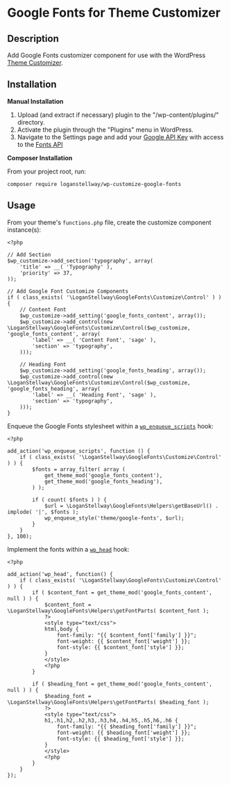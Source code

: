 # Google Fonts for Theme Customizer

## Description

Add Google Fonts customizer component for use with the WordPress [Theme Customizer](https://en.support.wordpress.com/customizer/).

## Installation

**Manual Installation**

1. Upload (and extract if necessary) plugin to the \"/wp-content/plugins/\" directory.
2. Activate the plugin through the \"Plugins\" menu in WordPress.
3. Navigate to the Settings page and add your [Google API Key](https://developers.google.com/fonts/docs/developer_api#identifying_your_application_to_google) with access to the [Fonts API](https://developers.google.com/fonts/docs/developer_api)

**Composer Installation**

From your project root, run:

```
composer require loganstellway/wp-customize-google-fonts
```

## Usage

From your theme's `functions.php` file, create the customize component instance(s):

```
<?php

// Add Section
$wp_customize->add_section('typography', array(
    'title' => __( 'Typography' ),
    'priority' => 37,
));

// Add Google Font Customize Components
if ( class_exists( '\LoganStellway\GoogleFonts\Customize\Control' ) ) {
    // Content Font
    $wp_customize->add_setting('google_fonts_content', array());
    $wp_customize->add_control(new \LoganStellway\GoogleFonts\Customize\Control($wp_customize, 'google_fonts_content', array(
        'label' => __( 'Content Font', 'sage' ),
        'section' => 'typography',
    )));

    // Heading Font
    $wp_customize->add_setting('google_fonts_heading', array());
    $wp_customize->add_control(new \LoganStellway\GoogleFonts\Customize\Control($wp_customize, 'google_fonts_heading', array(
        'label' => __( 'Heading Font', 'sage' ),
        'section' => 'typography',
    )));
}
```

Enqueue the Google Fonts stylesheet within a [`wp_enqueue_scripts`](https://developer.wordpress.org/reference/hooks/wp_enqueue_scripts/) hook:

```
<?php

add_action('wp_enqueue_scripts', function () {
    if ( class_exists( '\LoganStellway\GoogleFonts\Customize\Control' ) ) {
        $fonts = array_filter( array (
            get_theme_mod('google_fonts_content'),
            get_theme_mod('google_fonts_heading'),
        ) );

        if ( count( $fonts ) ) {
            $url = \LoganStellway\GoogleFonts\Helpers\getBaseUrl() . implode( '|', $fonts );
            wp_enqueue_style('theme/google-fonts', $url);
        }
    }
}, 100);
```

Implement the fonts within a [`wp_head`](https://developer.wordpress.org/reference/hooks/wp_head/) hook:

```
<?php

add_action('wp_head', function() {
    if ( class_exists( '\LoganStellway\GoogleFonts\Customize\Control' ) ) {
        if ( $content_font = get_theme_mod('google_fonts_content', null ) ) {
            $content_font = \LoganStellway\GoogleFonts\Helpers\getFontParts( $content_font );
            ?>
            <style type="text/css">
            html,body {
                font-family: "{{ $content_font['family'] }}";
                font-weight: {{ $content_font['weight'] }};
                font-style: {{ $content_font['style'] }};
            }
            </style>
            <?php
        }

        if ( $heading_font = get_theme_mod('google_fonts_content', null ) ) {
            $heading_font = \LoganStellway\GoogleFonts\Helpers\getFontParts( $heading_font );
            ?>
            <style type="text/css">
            h1,.h1,h2,.h2,h3,.h3,h4,.h4,h5,.h5,h6,.h6 {
                font-family: "{{ $heading_font['family'] }}";
                font-weight: {{ $heading_font['weight'] }};
                font-style: {{ $heading_font['style'] }};
            }
            </style>
            <?php
        }
    }
});
```
